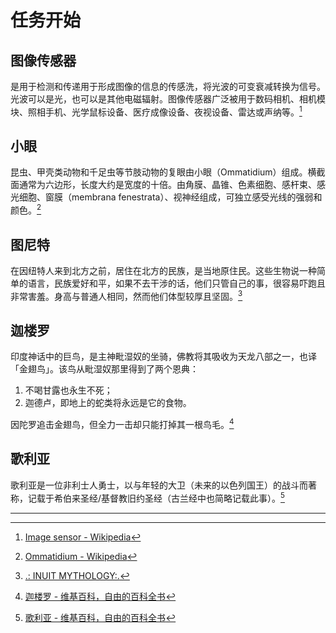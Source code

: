 # 任务开始

## 图像传感器

是用于检测和传递用于形成图像的信息的传感洗，将光波的可变衰减转换为信号。光波可以是光，也可以是其他电磁辐射。图像传感器广泛被用于数码相机、相机模块、照相手机、光学鼠标设备、医疗成像设备、夜视设备、雷达或声纳等。[^1]

## 小眼

昆虫、甲壳类动物和千足虫等节肢动物的复眼由小眼（Ommatidium）组成。横截面通常为六边形，长度大约是宽度的十倍。由角膜、晶锥、色素细胞、感杆束、感光细胞、窗膜（membrana fenestrata）、视神经组成，可独立感受光线的强弱和颜色。[^2]

## 图尼特

在因纽特人来到北方之前，居住在北方的民族，是当地原住民。这些生物说一种简单的语言，民族爱好和平，如果不去干涉的话，他们只管自己的事，很容易吓跑且非常害羞。身高与普通人相同，然而他们体型较厚且坚固。[^3]

## 迦楼罗

印度神话中的巨鸟，是主神毗湿奴的坐骑，佛教将其吸收为天龙八部之一，也译「金翅鸟」。该鸟从毗湿奴那里得到了两个恩典：

1. 不喝甘露也永生不死；
2. 迦德卢，即地上的蛇类将永远是它的食物。

因陀罗追击金翅鸟，但全力一击却只能打掉其一根鸟毛。[^4]

## 歌利亚

歌利亚是一位非利士人勇士，以与年轻的大卫（未来的以色列国王）的战斗而著称，记载于希伯来圣经/基督教旧约圣经（古兰经中也简略记载此事）。[^5]

---

[^1]: [Image sensor - Wikipedia](https://en.wikipedia.org/wiki/Image_sensor)
[^2]: [Ommatidium - Wikipedia](https://en.wikipedia.org/wiki/Ommatidium)
[^3]: [.: INUIT MYTHOLOGY:.](https://www.inuitmyths.com/tuniit.htm)
[^4]: [迦楼罗 - 维基百科，自由的百科全书](https://zh.wikipedia.org/wiki/%E8%BF%A6%E6%A5%BC%E7%BD%97)
[^5]: [歌利亚 - 维基百科，自由的百科全书](https://zh.wikipedia.org/wiki/%E6%AD%8C%E5%88%A9%E4%BA%9A)
